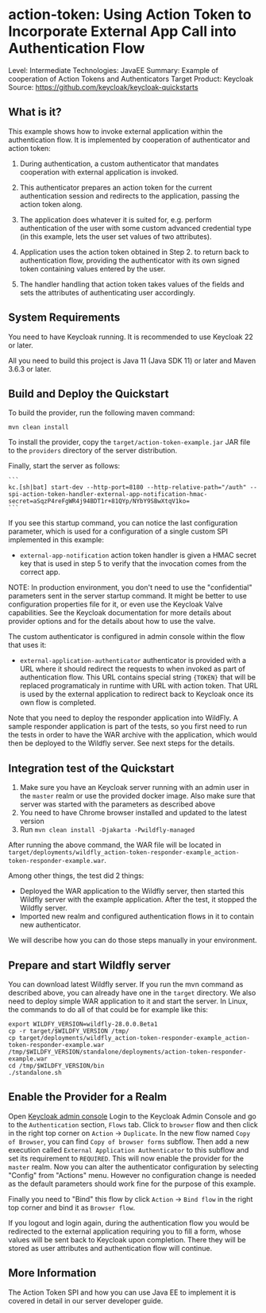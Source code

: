 action-token: Using Action Token to Incorporate External App Call into Authentication Flow
==========================================================================================

Level: Intermediate
Technologies: JavaEE
Summary: Example of cooperation of Action Tokens and Authenticators
Target Product: Keycloak  
Source: <https://github.com/keycloak/keycloak-quickstarts>  


What is it?
-----------

This example shows how to invoke external application within the authentication
flow. It is implemented by cooperation of authenticator and action token:

1. During authentication, a custom authenticator that mandates cooperation with
   external application is invoked.

2. This authenticator prepares an action token for the current authentication
   session and redirects to the application, passing the action token along.

3. The application does whatever it is suited for, e.g. perform authentication
   of the user with some custom advanced credential type (in this example, lets the
   user set values of two attributes).

4. Application uses the action token obtained in Step 2. to return back to
   authentication flow, providing the authenticator with its own signed token
   containing values entered by the user.

5. The handler handling that action token takes values of the fields and sets
   the attributes of authenticating user accordingly.


System Requirements
-------------------

You need to have <span>Keycloak</span> running. It is recommended to use Keycloak 22 or later.

All you need to build this project is Java 11 (Java SDK 11) or later and Maven 3.6.3 or later.


Build and Deploy the Quickstart
-------------------------------

To build the provider, run the following maven command:

   ````
   mvn clean install
   ````

To install the provider, copy the `target/action-token-example.jar` JAR file to the `providers` directory of the server distribution.

Finally, start the server as follows:

    ```
    kc.[sh|bat] start-dev --http-port=8180 --http-relative-path="/auth" --spi-action-token-handler-external-app-notification-hmac-secret=aSqzP4reFgWR4j94BDT1r+81QYp/NYbY9SBwXtqV1ko=
    ```

If you see this startup command, you can notice the last configuration parameter, which is used for
a configuration of a single custom SPI implemented in this example:

 *  `external-app-notification` action token handler is given a HMAC secret key that
    is used in step 5 to verify that the invocation comes from the correct app.

NOTE: In production environment, you don't need to use the "confidential" parameters sent in the server startup command. It might be better
to use configuration properties file for it, or even use the Keycloak Valve capabilities. See the Keycloak documentation for more details about provider
options and for the details about how to use the valve.

The custom authenticator is configured in admin console within the flow that uses it:

 *  `external-application-authenticator` authenticator is provided with a URL
    where it should redirect the requests to when invoked as part of authentication
    flow. This URL contains special string `{TOKEN}` that will be replaced programaticaly in runtime with
    URL with action token. That URL is used by the external application to
    redirect back to Keycloak once its own flow is completed.

Note that you need to deploy the responder application into WildFly. A sample responder
application is part of the tests, so you first need to run the tests in order to have the WAR archive
with the application, which would then be deployed to the Wildfly server. See next steps for the details.

Integration test of the Quickstart
----------------------------------

1. Make sure you have an Keycloak server running with an admin user in the `master` realm or use the provided docker image. Also make sure that server
was started with the parameters as described above 
2. You need to have Chrome browser installed and updated to the latest version
3. Run `mvn clean install -Djakarta -Pwildfly-managed`

After running the above command, the WAR file will be located in
`target/deployments/wildfly_action-token-responder-example_action-token-responder-example.war`.

Among other things, the test did 2 things:
- Deployed the WAR application to the Wildfly server, then started this Wildfly server with the example application. After the test, it stopped the Wildfly server.
- Imported new realm and configured authentication flows in it to contain new authenticator.

We will describe how you can do those steps manually in your environment.

Prepare and start Wildfly server
----------------------
You can download latest Wildfly server. If you run the mvn command as described above, you can already have one in the `target` directory.
We also need to deploy simple WAR application to it and start the server. In Linux, the commands to do all of that could be for example like this:

```
export WILDFY_VERSION=wildfly-28.0.0.Beta1
cp -r target/$WILDFY_VERSION /tmp/
cp target/deployments/wildfly_action-token-responder-example_action-token-responder-example.war /tmp/$WILDFY_VERSION/standalone/deployments/action-token-responder-example.war
cd /tmp/$WILDFY_VERSION/bin
./standalone.sh
```

Enable the Provider for a Realm
-------------------------------
Open [Keycloak admin console](http://localhost:8180/auth/admin)
Login to the Keycloak Admin Console and go to the `Authentication` section,
`Flows` tab. Click to `browser` flow and then click in the right top corner on `Action` -> `Duplicate`. In the new flow named `Copy of Browser`, 
you can find `Copy of browser forms` subflow. Then add a new execution called `External Application
Authenticator` to this subflow and set its requirement to `REQUIRED`. This will now enable
the provider for the `master` realm. Now you can alter the authenticator
configuration by selecting "Config" from "Actions" menu. However no configuration change is needed as the default parameters
should work fine for the purpose of this example.

Finally you need to "Bind" this flow by click `Action` -> `Bind flow` in the right top corner and bind it as `Browser flow`.

If you logout and login again, during the authentication flow you would be
redirected to the external application requiring you to fill a form, whose values
will be sent back to Keycloak upon completion. There they will be stored as user
attributes and authentication flow will continue.

More Information
----------------
The Action Token SPI and how you can use Java EE to implement it is covered in detail in our server developer guide.
